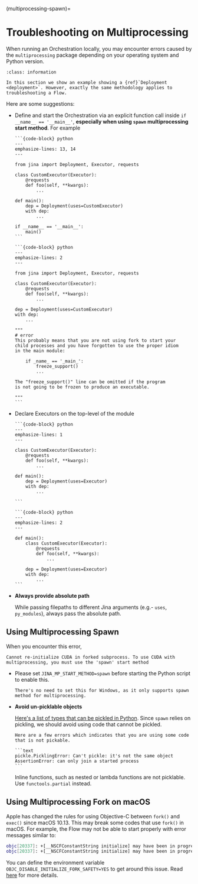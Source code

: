 (multiprocessing-spawn)=
# Troubleshooting on Multiprocessing

When running an Orchestration locally, you may encounter errors caused by the `multiprocessing` package depending on your operating system and Python version. 

```{admonition} Troubleshooting a Flow
:class: information

In this section we show an example showing a {ref}`Deployment <deployment>`. However, exactly the same methodology applies to troubleshooting a Flow.
```

Here are some suggestions:

- Define and start the Orchestration via an explicit function call inside `if __name__ == '__main__'`, **especially when using `spawn` multiprocessing start method**. For example

    ````{tab} ✅ Do
    ```{code-block} python
    ---
    emphasize-lines: 13, 14
    ---

    from jina import Deployment, Executor, requests

    class CustomExecutor(Executor):
        @requests
        def foo(self, **kwargs):
            ...

    def main():
        dep = Deployment(uses=CustomExecutor)
        with dep:
            ...

    if __name__ == '__main__':
        main()
    ```
    ````

    ````{tab} 😔 Don't
    ```{code-block} python
    ---
    emphasize-lines: 2
    ---

    from jina import Deployment, Executor, requests

    class CustomExecutor(Executor):
        @requests
        def foo(self, **kwargs):
            ...

    dep = Deployment(uses=CustomExecutor)
    with dep:
        ...

    """
    # error
    This probably means that you are not using fork to start your
    child processes and you have forgotten to use the proper idiom
    in the main module:

        if _name_ == '_main_':
            freeze_support()
            ...

    The "freeze_support()" line can be omitted if the program
    is not going to be frozen to produce an executable.

    """
    ```

    ````

- Declare Executors on the top-level of the module 

    ````{tab} ✅ Do
    ```{code-block} python
    ---
    emphasize-lines: 1
    ---

    class CustomExecutor(Executor):
        @requests
        def foo(self, **kwargs):
            ...

    def main():
        dep = Deployment(uses=Executor)
        with dep:
            ...

    ```
    ````

    ````{tab} 😔 Don't
    ```{code-block} python
    ---
    emphasize-lines: 2
    ---

    def main():
        class CustomExecutor(Executor):
            @requests
            def foo(self, **kwargs):
                ...

        dep = Deployment(uses=Executor)
        with dep:
            ...
    ```
    ````

- **Always provide absolute path**

    While passing filepaths to different Jina arguments (e.g.- `uses`, `py_modules`), always pass the absolute path.

## Using Multiprocessing Spawn

When you encounter this error,

```console
Cannot re-initialize CUDA in forked subprocess. To use CUDA with multiprocessing, you must use the 'spawn' start method
```

- Please set `JINA_MP_START_METHOD=spawn` before starting the Python script to enable this.

    ````{hint}
    There's no need to set this for Windows, as it only supports spawn method for multiprocessing. 
    ````
- **Avoid un-picklable objects**

    [Here's a list of types that can be pickled in Python](https://docs.python.org/3/library/pickle.html#what-can-be-pickled-and-unpickled). Since `spawn` relies on pickling, we should avoid using code that cannot be pickled.

    ````{hint}
    Here are a few errors which indicates that you are using some code that is not pickable.

    ```text
    pickle.PicklingError: Can't pickle: it's not the same object
    AssertionError: can only join a started process
    ```

    ````

    Inline functions, such as nested or lambda functions are not picklable. Use `functools.partial` instead.


## Using Multiprocessing Fork on macOS

Apple has changed the rules for using Objective-C between `fork()` and `exec()` since macOS 10.13.
This may break some codes that use `fork()` in macOS.
For example, the Flow may not be able to start properly with error messages similar to:

```bash
objc[20337]: +[__NSCFConstantString initialize] may have been in progress in another thread when fork() was called.
objc[20337]: +[__NSCFConstantString initialize] may have been in progress in another thread when fork() was called. We cannot safely call it or ignore it in the fork() child process. Crashing instead. Set a breakpoint on objc_initializeAfterForkError to debug.```
```

You can define the environment variable `OBJC_DISABLE_INITIALIZE_FORK_SAFETY=YES` to get around this issue.
Read [here](http://sealiesoftware.com/blog/archive/2017/6/5/Objective-C_and_fork_in_macOS_1013.html) for more details.
